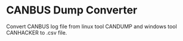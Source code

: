 # CANBUS Dump Converter

Convert CANBUS log file from linux tool CANDUMP and windows tool CANHACKER to .csv file.